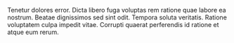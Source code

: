 Tenetur dolores error. Dicta libero fuga voluptas rem ratione quae labore ea nostrum. Beatae dignissimos sed sint odit. Tempora soluta veritatis. Ratione voluptatem culpa impedit vitae. Corrupti quaerat perferendis id ratione et atque eum rerum.